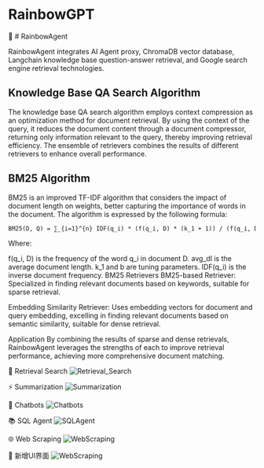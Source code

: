 # RainbowGPT

🚀 # RainbowAgent

RainbowAgent integrates AI Agent proxy, ChromaDB vector database, Langchain knowledge base question-answer retrieval, and Google search engine retrieval technologies.

## Knowledge Base QA Search Algorithm

The knowledge base QA search algorithm employs context compression as an optimization method for document retrieval. By using the context of the query, it reduces the document content through a document compressor, returning only information relevant to the query, thereby improving retrieval efficiency. The ensemble of retrievers combines the results of different retrievers to enhance overall performance.

## BM25 Algorithm

BM25 is an improved TF-IDF algorithm that considers the impact of document length on weights, better capturing the importance of words in the document. The algorithm is expressed by the following formula:

```latex
BM25(D, Q) = ∑_{i=1}^{n} IDF(q_i) * (f(q_i, D) * (k_1 + 1)) / (f(q_i, D) + k_1 * (1 - b + b * |D| / avg_dl))
```
Where:

f(q_i, D) is the frequency of the word q_i in document D.
avg_dl is the average document length.
k_1 and b are tuning parameters.
IDF(q_i) is the inverse document frequency.
BM25 Retrievers
BM25-based Retriever: Specialized in finding relevant documents based on keywords, suitable for sparse retrieval.

Embedding Similarity Retriever: Uses embedding vectors for document and query embedding, excelling in finding relevant documents based on semantic similarity, suitable for dense retrieval.

Application
By combining the results of sparse and dense retrievals, RainbowAgent leverages the strengths of each to improve retrieval performance, achieving more comprehensive document matching.


👋 Retrieval Search
![Retrieval_Search](https://github.com/ZhuJD-China/RainbowGPT/blob/master/imgs/Retrieval_Search.png)

⚡ Summarization
![Summarization](https://github.com/ZhuJD-China/RainbowGPT/blob/master/imgs/Summarization.png)

🤖 Chatbots
![Chatbots](https://github.com/ZhuJD-China/RainbowGPT/blob/master/imgs/Chatbots.png)

📚 SQL Agent
![SQLAgent](https://github.com/ZhuJD-China/RainbowGPT/blob/master/imgs/SQLAgent.png)

🌐 Web Scraping
![WebScraping](https://github.com/ZhuJD-China/RainbowGPT/blob/master/imgs/WebScraping.png)

🤗 新增UI界面
![WebScraping](https://github.com/ZhuJD-China/RainbowGPT/blob/master/imgs/exp.png)
